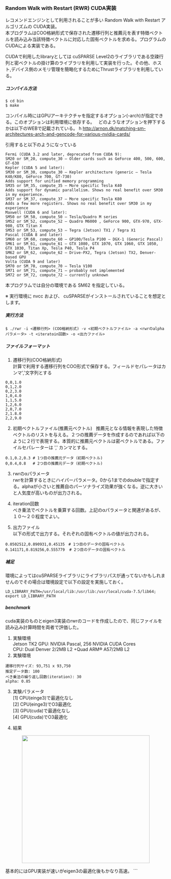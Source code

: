 ### Random Walk with Restart (RWR) CUDA実装  
レコメンドエンジンとして利用されることが多い Random Walk with Restart アルゴリズムの CUDA実装。  
本プログラムはCOO格納形式で保存された遷移行列と推薦元を表す特徴ベクトルを読み込み当該特徴ベクトルに対応した固有ベクトルを求める。プログラムのCUDAによる実装である。  

CUDAで利用したlibraryとしては cuSPARSE Level2のライブラリである空疎行列と密ベクトルの掛け算のライブラリを利用して実装を行った。その他、ホスト,デバイス側のメモリ管理を簡略化するためにThrustライブラリを利用している。

##### コンパイル方法
```
$ cd bin 
$ make
```
コンパイル時にはGPUアーキテクチャを指定するオプション(-arch)が指定できる。このオプションは利用環境に依存する。  
どのようなオプションを押下するかは以下のWEBで記載されている。  h
http://arnon.dk/matching-sm-architectures-arch-and-gencode-for-various-nvidia-cards/  

引用すると以下のようになっている  

```
Fermi (CUDA 3.2 and later, deprecated from CUDA 9):
SM20 or SM_20, compute_30 – Older cards such as GeForce 400, 500, 600, GT-630
Kepler (CUDA 5 and later):
SM30 or SM_30, compute_30 – Kepler architecture (generic – Tesla K40/K80, GeForce 700, GT-730)
Adds support for unified memory programming
SM35 or SM_35, compute_35 – More specific Tesla K40
Adds support for dynamic parallelism. Shows no real benefit over SM30 in my experience.
SM37 or SM_37, compute_37 – More specific Tesla K80
Adds a few more registers. Shows no real benefit over SM30 in my experience
Maxwell (CUDA 6 and later):
SM50 or SM_50, compute_50 – Tesla/Quadro M series
SM52 or SM_52, compute_52 – Quadro M6000 , GeForce 900, GTX-970, GTX-980, GTX Titan X
SM53 or SM_53, compute_53 – Tegra (Jetson) TX1 / Tegra X1
Pascal (CUDA 8 and later)
SM60 or SM_60, compute_60 – GP100/Tesla P100 – DGX-1 (Generic Pascal)
SM61 or SM_61, compute_61 – GTX 1080, GTX 1070, GTX 1060, GTX 1050, GTX 1030, Titan Xp, Tesla P40, Tesla P4
SM62 or SM_62, compute_62 – Drive-PX2, Tegra (Jetson) TX2, Denver-based GPU
Volta (CUDA 9 and later)
SM70 or SM_70, compute_70 – Tesla V100
SM71 or SM_71, compute_71 – probably not implemented
SM72 or SM_72, compute_72 – currently unknown
```

本プログラムでは自分の環境である SM62 を指定している。　　

※ 実行環境に nvcc および、 cuSPARSEがインストールされていることを想定とします。

##### 実行方法
```
$ ./rwr -i <遷移行列> (COO格納形式) -v <初期ベクトルファイル> -a <rwrのalphaパラメータ> -t <iteratoin回数> -o <出力ファイル>
```
##### ファイルフォーマット
1. 遷移行列(COO格納形式)  
計算で利用する遷移行列をCOO形式で保存する。フィールドセパレータはカンマ','文字列とする
```
0,0,1.0
0,1,2.0
0,2,3.0
1,0,4.0
1,1,5.0
1,2,6.0
2,0,7.0
2,1.8.0
2,2,9.0
```
2. 初期ベクトルファイル(推薦元ベクトル)  
推薦元となる情報を表現した特徴ベクトルのリストを与える。２つの推薦データを作成するのであれば以下のように２行で表現する。本質的に推薦元ベクトルは密ベクトルである。ファイルセパレーターは ',' カンマとする。
```
0.1,0.2,0.3 # 1つ目の推薦元データ（初期ベクトル)
0,0.4,0.8   # 2つ目の推薦元データ（初期ベクトル)
```
3. rwrのαパラメータ  
rwrを計算するときにハイパーパラメータ。0から1までのdoubleで指定する。alphaが小さいと推薦自のパーソナライズ効果が強くなる。逆に大きいと人気度が高いものが出力される。  

4. iteration回数  
べき乗法でベクトルを乗算する回数。上記のαパラメータと関連があるが、１０〜２０程度でよい。  

5. 出力ファイル  
以下の形式で出力する。それぞれの固有ベクトルの値が出力される。
```
0.0502512,0.890931,0.45135　# 1つ目のデータの固有ベクトル
0.141171,0.819256,0.555779  # 2つ目のデータの固有ベクトル
```
##### 補足  
環境によってはcuSPARSEライブラリにライブラリパスが通ってないかもしれませんのでその場合は環境設定で以下の設定を実施しておく。
```
LD_LIBRARY_PATH=/usr/local/lib:/usr/lib:/usr/local/cuda-7.5/lib64;
export LD_LIBRARY_PATH
```
##### benchmark  
cuda実装のものとeigen3実装のrwrのコードを作成したので、同じファイルを読み込み計算時間を両者で評価した。
1. 実験環境  
Jetson TK2
GPU: NVIDIA Pascal, 256 NVIDIA CUDA Cores  
CPU: Dual Denver 2/2MB L2 +Quad ARM® A57/2MB L2  
2. 実験環境
```
遷移行列サイズ: 93,751 x 93,750  
推定データ数: 100  
べき乗法の繰り返し回数(iteration): 30  
alpha: 0.85  
```
3. 実験パラメータ  
[1] CPU(einge3)で最適化なし  
[2] CPU(einge3)でO3最適化  
[3] GPU(cuda)で最適化なし  
[4] GPU(cuda)でO3最適化  

4. 結果
<p align="center">
<img src="https://user-images.githubusercontent.com/8604827/38763042-bd7c9862-3fce-11e8-8a30-0cd64ae2afa5.jpg" width="400px">
</p>
基本的にはGPU実装が速いがeigen3の最適化後もかなり高速。
```
